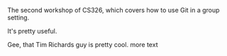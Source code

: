 

The second workshop of CS326, which covers how to use Git in a group setting.

It's pretty useful.

Gee, that Tim Richards guy is pretty cool. more text
